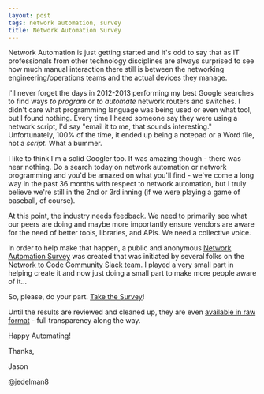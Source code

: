 ```yaml
---
layout: post
tags: network automation, survey
title: Network Automation Survey
---
```


Network Automation is just getting started and it's odd to say that as IT professionals from other technology disciplines are always surprised to see how much manual interaction there still is between the networking engineering/operations teams and the actual devices they manage.

I'll never forget the days in 2012-2013 performing my best Google searches to find ways _to program_ or _to automate_ network routers and switches.  I didn't care what programming language was being used or even what tool, but I found nothing.  Every time I heard someone say they were using a network script, I'd say "email it to me, that sounds interesting."  Unfortunately, 100% of the time, it ended up being a notepad or a Word file, not a _script_.  What a bummer.

I like to think I'm a solid Googler too.  It was amazing though - there was near nothing.  Do a search today on network automation or network programming and you'd be amazed on what you'll find - we've come a long way in the past 36 months with respect to network automation, but I truly believe we're still in the 2nd or 3rd inning (if we were playing a game of baseball, of course).

At this point, the industry needs feedback.  We need to primarily see what our peers are doing and maybe more importantly ensure vendors are aware for the need of better tools, libraries, and APIs.  We need a collective voice.

In order to help make that happen, a public and anonymous [Network Automation Survey](http://bit.ly/netdevops-survey) was created that was initiated by several folks on the [Network to Code Community Slack team](slack.networktocode.com).  I played a very small part in helping create it and now just doing a small part to make more people aware of it...

So, please, do your part.  [Take the Survey](http://bit.ly/netdevops-survey)!

Until the results are reviewed and cleaned up, they are even [available in raw format](http://bit.ly/netdevops-survey-results) - full transparency along the way.

Happy Automating!

Thanks,

Jason

@jedelman8




